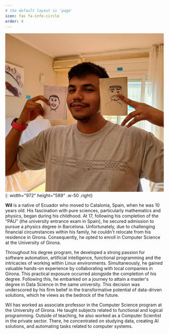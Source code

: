 ```yaml
---
# the default layout is 'page'
icon: fas fa-info-circle
order: 4
---
```


<!-- > Add Markdown syntax content to file `_tabs/about.md`{: .filepath } and it will show up on this page. -->
<!-- {: .prompt-tip } -->
<!---->



![Desktop View](/assets/img/me05.jpg){: width="972" height="589" .w-50 .right}

**Wil** is a native of Ecuador who moved to Catalonia, Spain, when he was 10
years old. His fascination with pure sciences, particularly mathematics and
physics, began during his childhood. At 17, following his completion of the
"PAU" (the university entrance exam in Spain), he secured admission to pursue a
physics degree in Barcelona. Unfortunately, due to challenging financial
circumstances within his family, he couldn't relocate from his residence in
Girona. Consequently, he opted to enroll in Computer Science at the University
of Girona.

Throughout his degree program, he developed a strong passion for software
automation, artificial intelligence, functional programming and the intricacies
of working within Linux environments. Simultaneously, he gained valuable
hands-on experience by collaborating with local companies in Girona. This
practical exposure occurred alongside the completion of his degree. Following
this, he embarked on a journey to attain a master's degree in Data Science in
the same university. This decision was underscored by his firm belief in the
transformative potential of data-driven solutions, which he views as the
bedrock of the future.

Wil has worked as associate professor in the Computer Science program at the
University of Girona. He taught subjects related to functional and logical
programming. Outside of teaching, he also worked as a Computer Scientist in the
private sector. There, he concentrated on studying data, creating AI solutions,
and automating tasks related to computer systems.
